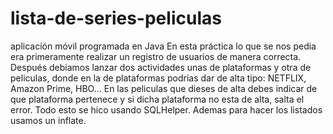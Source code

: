 # lista-de-series-peliculas
aplicación móvil programada en Java
En esta práctica lo que se nos pedia era primeramente realizar un registro de usuarios de manera correcta. Después debiamos lanzar dos actividades unas de plataformas y otra de peliculas, donde en la de plataformas podrias dar de alta tipo: NETFLIX, Amazon Prime, HBO...
En las peliculas que dieses de alta debes indicar de que plataforma pertenece y si dicha plataforma no esta de alta, salta el error.
Todo esto se hico usando SQLHelper.
Ademas para hacer los listados usamos un inflate.
